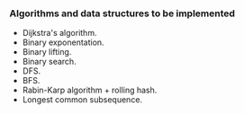 ### Algorithms and data structures to be implemented
* Dijkstra's algorithm.
* Binary exponentation.
* Binary lifting.
* Binary search.
* DFS.
* BFS.
* Rabin-Karp algorithm + rolling hash.
* Longest common subsequence.
